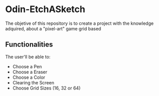 # Odin-EtchASketch
The objetive of this repository is to create a project with the knowledge adquired, about a "pixel-art" game grid based

## Functionalities
The user'll be able to:
- Choose a Pen
- Choose a Eraser
- Choose a Color
- Clearing the Screen
- Choose Grid Sizes (16, 32 or 64)
